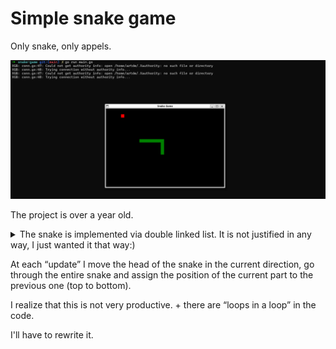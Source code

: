 # Simple snake game

Only snake, only appels.

![image](https://github.com/artqqwr/snake-game-golang/blob/main/image.png?raw=true)

The project is over a year old.

<details> <summary>The snake is implemented via double linked list. It is not justified in any way, I just wanted it that way:)</summary>
To be honest, I made it that way on purpose, so that each “piece” of the snake would be an “object”. That's why the snake colliding with its body can easily throw away the “bitten off tail” (snakeBodyPart.Left.Next = nil). </details>

At each “update” I move the head of the snake in the current direction, go through the entire snake and assign the position of the current part to the previous one (top to bottom).

I realize that this is not very productive. + there are “loops in a loop” in the code.

I'll have to rewrite it.
